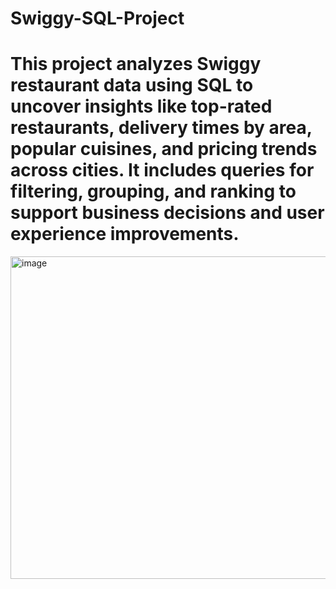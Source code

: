 # Swiggy-SQL-Project

# This project analyzes Swiggy restaurant data using SQL to uncover insights like top-rated restaurants, delivery times by area, popular cuisines, and pricing trends across cities. It includes queries for filtering, grouping, and ranking to support business decisions and user experience improvements.

 
  <img width="692" height="516" alt="image" src="https://github.com/user-attachments/assets/074a6cdf-666e-49a7-b509-836b9a1563b5" />
